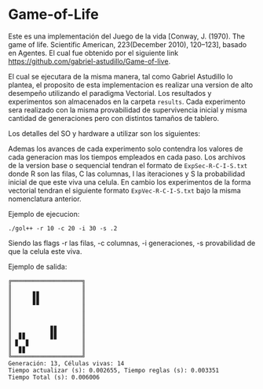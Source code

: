 # Game-of-Life

Este es una implementación del Juego de la vida [Conway, J. (1970). The game of life. Scientific American, 223(December 2010), 120–123], basado en Agentes. El cual fue obtenido por el siguiente link https://github.com/gabriel-astudillo/Game-of-live.

El cual se ejecutara de la misma manera, tal como Gabriel Astudillo lo plantea, el proposito de esta implementacion es realizar una version de alto desempeño utilizando el paradigma Vectorial. Los resultados y experimentos son almacenados en la carpeta ```results```. Cada experimento sera realizado con la misma provabilidad de supervivencia inicial y misma cantidad de generaciones pero con distintos tamaños de tablero.

Los detalles del SO y hardware a utilizar son los siguientes:


Ademas los avances de cada experimento solo contendra los valores de cada generacion mas los tiempos empleados en cada paso. Los archivos de la version base o sequencial tendran el formato de ```ExpSec-R-C-I-S.txt``` donde R son las filas, C las columnas, I las iteraciones y S la probabilidad inicial de que este viva una celula. En cambio los experimentos de la forma vectorial tendran el siguiente formato ```ExpVec-R-C-I-S.txt``` bajo la misma nomenclatura anterior.

Ejemplo de ejecucion:
```
./gol++ -r 10 -c 20 -i 30 -s .2
```
Siendo las flags -r las filas, -c columnas, -i generaciones, -s provabilidad de que la celula este viva.

Ejemplo de salida:
```
╔════════════════════╗
║                    ║
║      ▊▊            ║
║      ▊▊            ║
║                    ║
║                    ║
║                    ║
║           ▊▊       ║
║  ▊▊       ▊▊       ║
║ ▊  ▊               ║
║  ▊▊                ║
╚════════════════════╝
Generación: 13, Células vivas: 14
Tiempo actualizar (s): 0.002655, Tiempo reglas (s): 0.003351
Tiempo Total (s): 0.006006
```